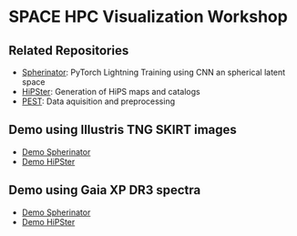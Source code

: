 # SPACE HPC Visualization Workshop

## Related Repositories

- [Spherinator](https://github.com/HITS-AIN/Spherinator): PyTorch Lightning Training using CNN an
  spherical latent space
- [HiPSter](https://github.com/HITS-AIN/HiPSter): Generation of HiPS maps and catalogs
- [PEST](https://github.com/HITS-AIN/PEST): Data aquisition and preprocessing

## Demo using Illustris TNG SKIRT images

- [Demo Spherinator](./demo_spherinator_illustris.ipynb)
- [Demo HiPSter](./demo_hipster_illustris.ipynb)

## Demo using Gaia XP DR3 spectra

- [Demo Spherinator](./demo_spherinator_gaia.ipynb)
- [Demo HiPSter](./demo_hipster_gaia.ipynb)
